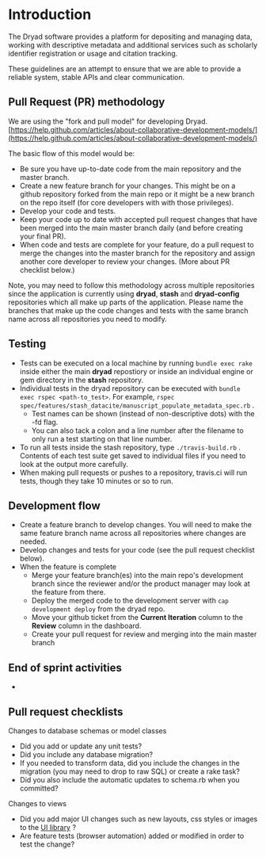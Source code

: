 # Introduction

The Dryad software provides a platform for depositing and managing data, working with descriptive metadata and additional services such as scholarly identifier registration or usage and citation tracking.

These guidelines are an attempt to ensure that we are able to provide a reliable system, stable APIs and clear communication.


## Pull Request (PR) methodology
We are using the "fork and pull model" for developing Dryad. [https://help.github.com/articles/about-collaborative-development-models/](https://help.github.com/articles/about-collaborative-development-models/) 

The basic flow of this model would be:

  - Be sure you have up-to-date code from the main repository and the master branch.
  - Create a new feature branch for your changes.
  This might be on a github repository forked from the main repo or it might be a new
  branch on the repo itself (for core developers with with those privileges).
  - Develop your code and tests.
  - Keep your code up to date with accepted pull request changes that have been merged into the main
  master branch daily (and before creating your final PR).
  - When code and tests are complete for your feature, do a pull request to merge
  the changes into the master branch for the repository and assign another core developer
  to review your changes.  (More about PR checklist below.)

Note, you may need to follow this methodology across multiple repositories since
the application is currently using **dryad**, **stash** and **dryad-config** repositories
which all make up parts of the application.  Please name the branches that make
up the code changes and tests with the same branch name across all repositories you
need to modify.

## Testing

- Tests can be executed on a local machine by running `bundle exec rake` inside either the main **dryad** repostiory
or inside an individual engine or gem directory in the **stash** repository.
- Individual tests in the dryad repository can be executed with `bundle exec rspec <path-to_test>`.
For example, `rspec spec/features/stash_datacite/manuscript_populate_metadata_spec.rb` .
  - Test names can be shown (instead of non-descriptive dots) with the -fd flag.
  - You can also tack a colon and a line number after the filename to only run
  a test starting on that line number.
- To run all tests inside the stash repository, type `./travis-build.rb` . Contents of each test
suite get saved to individual files if you need to look at the output more carefully.
- When making pull requests or pushes to a repository, travis.ci will run tests, though they take 10 minutes
or so to run.

## Development flow

- Create a feature branch to develop changes.  You will need to make the same feature branch name
across all repositories where changes are needed.
- Develop changes and tests for your code \(see the pull request checklist below\).
- When the feature is complete
  - Merge your feature branch(es) into the main repo's development branch
  since the reviewer and/or the product manager may look at the feature from there.
  - Deploy the merged code to the development server with `cap development deploy` from the dryad repo.
  - Move your github ticket from the **Current Iteration** column to the **Review** column in the dashboard.
  - Create your pull request for review and merging into the main master branch


## End of sprint activities

-






## Pull request checklists

Changes to database schemas or model classes

- Did you add or update any unit tests?
- Did you include any database migration?
- If you needed to transform data, did you include the changes in the migration (you may need to drop to raw SQL) or create a rake task?
- Did you also include the automatic updates to schema.rb when you committed?

Changes to views

- Did you add major UI changes such as new layouts, css styles or images to the [UI library](https://github.com/CDL-Dryad/stash/tree/master/stash_engine/ui-library) ?
- Are feature tests (browser automation) added or modified in order to test the change?




  

